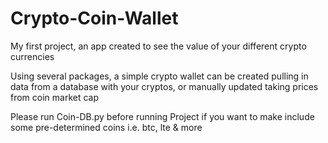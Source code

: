 # Crypto-Coin-Wallet
My first project, an app created to see the value of your different crypto currencies


Using several packages, a simple crypto wallet can be created pulling in data from a database with your cryptos, or manually updated taking
prices from coin market cap 


Please run Coin-DB.py before running Project if you want to make include some pre-determined coins i.e. btc, lte & more

